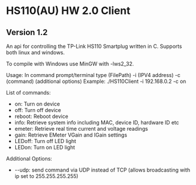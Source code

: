 HS110(AU) HW 2.0 Client
=======
## Version 1.2

An api for controlling the TP-Link HS110 Smartplug written in C.
Supports both linux and windows.

To compile with Windows use MinGW with -lws2_32.

Usage: In command prompt/terminal type (FilePath) -i (IPV4 address) -c (command) (additional options)
Example: ./HS110Client -i 192.168.0.2  -c on 

List of commands:
* on: Turn on device 
* off: Turn off device
* reboot: Reboot device
* info: Retrieve system info including MAC, device ID, hardware ID etc
* emeter: Retrieve real time current and voltage readings 
* gain: Retrieve EMeter VGain and IGain settings
* LEDoff: Turn off LED light 
* LEDon: Turn on LED light 

Additional Options:

* --udp: send command via UDP instead of TCP (allows broadcasting with ip set to 255.255.255.255)


